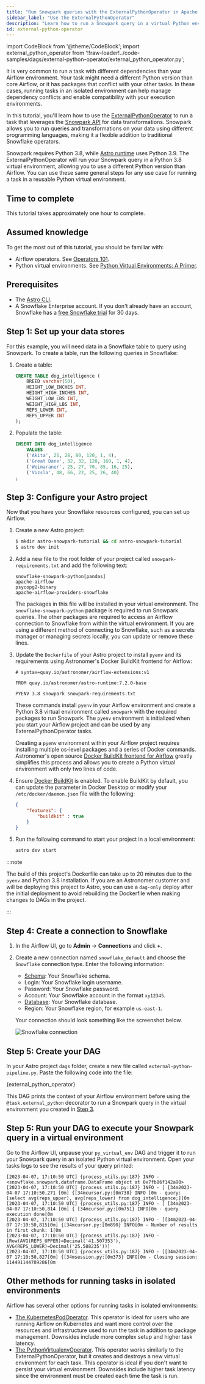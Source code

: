 ```yaml
---
title: "Run Snowpark queries with the ExternalPythonOperator in Apache Airflow"
sidebar_label: "Use the ExternalPythonOperator"
description: "Learn how to run a Snowpark query in a virtual Python environment using the ExternalPythonOperator in Airflow."
id: external-python-operator
---
```


import CodeBlock from '@theme/CodeBlock';
import external_python_operator from '!!raw-loader!../code-samples/dags/external-python-operator/external_python_operator.py';

It is very common to run a task with different dependencies than your Airflow environment. Your task might need a different Python version than core Airflow, or it has packages that conflict with your other tasks. In these cases, running tasks in an isolated environment can help manage dependency conflicts and enable compatibility with your execution environments.

In this tutorial, you'll learn how to use the [ExternalPythonOperator](https://airflow.apache.org/docs/apache-airflow/stable/howto/operator/python.html#externalpythonoperator) to run a task that leverages the [Snowpark API](https://www.snowflake.com/snowpark/) for data transformations. Snowpark allows you to run queries and transformations on your data using different programming languages, making it a flexible addition to traditional Snowflake operators. 

Snowpark requires Python 3.8, while [Astro runtime](https://docs.astronomer.io/astro/runtime-image-architecture) uses Python 3.9. The ExternalPythonOperator will run your Snowpark query in a Python 3.8 virtual environment, allowing you to use a different Python version than Airflow. You can use these same general steps for any use case for running a task in a reusable Python virtual environment.

## Time to complete

This tutorial takes approximately one hour to complete.

## Assumed knowledge

To get the most out of this tutorial, you should be familiar with:

- Airflow operators. See [Operators 101](what-is-an-operator.md).
- Python virtual environments. See [Python Virtual Environments: A Primer](https://realpython.com/python-virtual-environments-a-primer/).

## Prerequisites

- The [Astro CLI](https://docs.astronomer.io/astro/cli/overview).
- A Snowflake Enterprise account. If you don't already have an account, Snowflake has a [free Snowflake trial](https://signup.snowflake.com/) for 30 days. 

## Step 1: Set up your data stores

For this example, you will need data in a Snowflake table to query using Snowpark. To create a table, run the following queries in Snowflake:

1. Create a table:

    ```sql
    CREATE TABLE dog_intelligence (
        BREED varchar(50),
        HEIGHT_LOW_INCHES INT,
        HEIGHT_HIGH_INCHES INT,
        WEIGHT_LOW_LBS INT,
        WEIGHT_HIGH_LBS INT,
        REPS_LOWER INT,
        REPS_UPPER INT
    );
    ```

2. Populate the table:

    ```sql
    INSERT INTO dog_intelligence
        VALUES
        ('Akita', 26, 28, 80, 120, 1, 4),
        ('Great Dane', 32, 32, 120, 160, 1, 4),
        ('Weimaraner', 25, 27, 70, 85, 16, 25),
        ('Vizsla', 48, 66, 22, 25, 26, 40)
    ;
    ```

## Step 3: Configure your Astro project

Now that you have your Snowflake resources configured, you can set up Airflow.

1. Create a new Astro project:

    ```sh
    $ mkdir astro-snowpark-tutorial && cd astro-snowpark-tutorial
    $ astro dev init
    ```

2. Add a new file to the root folder of your project called `snowpark-requirements.txt` and add the following text:

    ```text
    snowflake-snowpark-python[pandas]
    apache-airflow
    psycopg2-binary
    apache-airflow-providers-snowflake
    ```

    The packages in this file will be installed in your virtual environment. The `snowflake-snowpark-python` package is required to run Snowpark queries. The other packages are required to access an Airflow connection to Snowflake from within the virtual environment. If you are using a different method of connecting to Snowflake, such as a secrets manager or managing secrets locally, you can update or remove these lines.

3. Update the `Dockerfile` of your Astro project to install `pyenv` and its requirements using Astronomer's Docker BuildKit frontend for Airflow:

    ```docker
    # syntax=quay.io/astronomer/airflow-extensions:v1

    FROM quay.io/astronomer/astro-runtime:7.2.0-base

    PYENV 3.8 snowpark snowpark-requirements.txt
    ```

    These commands install `pyenv` in your Airflow environment and create a Python 3.8 virtual environment called `snowpark` with the required packages to run Snowpark. The `pyenv` environment is initialized when you start your Airflow project and can be used by any ExternalPythonOperator tasks. 

    Creating a `pyenv` environment within your Airflow project requires installing multiple os-level packages and a series of Docker commands. Astronomer's open source [Docker BuildKit frontend for Airflow](https://github.com/astronomer/astro-provider-venv) greatly simplifies this process and allows you to create a Python virtual environment with only two lines of code.

4. Ensure [Docker BuildKit](https://docs.docker.com/build/buildkit/) is enabled. To enable BuildKit by default, you can update the parameter in Docker Desktop or modify your `/etc/docker/daemon.json` file with the following:

    ```json
    {
        "features": {
            "buildkit" : true
        }
    }
    ```

5. Run the following command to start your project in a local environment:

    ```sh
    astro dev start
    ```

  :::note

  The build of this project's Dockerfile can take up to 20 minutes due to the `pyenv` and Python 3.8 installation. If you are an Astronomer customer and will be deploying this project to Astro, you can use a `dag-only` deploy after the initial deployment to avoid rebuilding the Dockerfile when making changes to DAGs in the project.

  :::

## Step 4: Create a connection to Snowflake

1. In the Airflow UI, go to **Admin** -> **Connections** and click **+**.

2. Create a new connection named `snowflake_default` and choose the `Snowflake` connection type. Enter the following information:

    - [Schema](https://docs.snowflake.com/en/sql-reference/sql/create-schema.html): Your Snowflake schema.
    - Login: Your Snowflake login username.
    - Password: Your Snowflake password.
    - Account: Your Snowflake account in the format `xy12345`.
    - [Database](https://docs.snowflake.com/en/sql-reference/sql/create-database.html): Your Snowflake database.
    - Region: Your Snowflake region, for example `us-east-1`.

    Your connection should look something like the screenshot below.

    ![Snowflake connection](/img/guides/snowflake_tutorial_connection.png)

## Step 5: Create your DAG

In your Astro project `dags` folder, create a new file called `external-python-pipeline.py`. Paste the following code into the file:

<CodeBlock language="python">{external_python_operator}</CodeBlock>

This DAG prints the context of your Airflow environment before using the `@task.external_python` decorator to run a Snowpark query in the virtual environment you created in [Step 3](#step-3-configure-your-astro-project).

## Step 5: Run your DAG to execute your Snowpark query in a virtual environment

Go to the Airflow UI, unpause your `py_virtual_env` DAG and trigger it to run your Snowpark query in an isolated Python virtual environment. Open your tasks logs to see the results of your query printed:

```text
[2023-04-07, 17:10:50 UTC] {process_utils.py:187} INFO - <snowflake.snowpark.dataframe.DataFrame object at 0x7fb86f142a90>
[2023-04-07, 17:10:50 UTC] {process_utils.py:187} INFO - [ [34m2023-04-07 17:10:50,271 [0m] {[34mcursor.py:[0m738} INFO [0m - query: [select avg(reps_upper), avg(reps_lower) from dog_intelligence;][0m
[2023-04-07, 17:10:50 UTC] {process_utils.py:187} INFO - [ [34m2023-04-07 17:10:50,814 [0m] { [34mcursor.py:[0m751} INFO[0m - query execution done[0m
[2023-04-07, 17:10:50 UTC] {process_utils.py:187} INFO - [[34m2023-04-07 17:10:50,815[0m] {[34mcursor.py:[0m890} INFO[0m - Number of results in first chunk: 1[0m
[2023-04-07, 17:10:50 UTC] {process_utils.py:187} INFO - [Row(AVG(REPS_UPPER)=Decimal('41.507353'), AVG(REPS_LOWER)=Decimal('25.588235'))]
[2023-04-07, 17:10:50 UTC] {process_utils.py:187} INFO - [[34m2023-04-07 17:10:50,827[0m] {[34msession.py:[0m373} INFO[0m - Closing session: 114491144789286[0m
```

## Other methods for running tasks in isolated environments

Airflow has several other options for running tasks in isolated environments:

- [The KubernetesPodOperator](https://docs.astronomer.io/learn/kubepod-operator). This operator is ideal for users who are running Airflow on Kubernetes and want more control over the resources and infrastructure used to run the task in addition to package management. Downsides include more complex setup and higher task latency.
- [The PythonVirtualenvOperator](https://registry.astronomer.io/providers/apache-airflow/modules/pythonvirtualenvoperator). This operator works similarly to the ExternalPythonOperator, but it creates and destroys a new virtual environment for each task. This operator is ideal if you don't want to persist your virtual environment. Downsides include higher task latency since the environment must be created each time the task is run.
